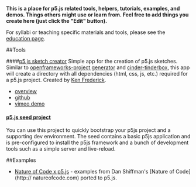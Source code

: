 **This is a place for p5.js related tools, helpers, tutorials, examples, and demos. Things others might use or learn from. Feel free to add things you create here (just click the "Edit" button).**

For syllabi or teaching specific materials and tools, please see the [education page](https://github.com/lmccart/p5.js/wiki/Education).

##Tools

####[p5.js sketch creator](http://blog.kennethfrederick.de/2014/06/sketch-creator.html)
Simple app for the creation of p5.js sketches. Similar to [openframeworks-project generator](https://github.com/ofZach/project-creator) and [cinder-tinderbox](https://github.com/cinder/TinderBox-Mac), this app will create a directory with all dependencies (html, css, js, etc.) required for a p5.js project. Created by [Ken Frederick](http://kennethfrederick.de/). 
* [overview](http://blog.kennethfrederick.de/2014/06/sketch-creator.html)
* [github](https://github.com/frederickk/Sketch-Creator)
* [vimeo demo](https://vimeo.com/99052459)

#### [p5.js seed project](https://github.com/winkerVSbecks/p5js-seed)
You can use this project to quickly bootstrap your p5js project and a supporting dev environment. The seed contains a basic p5js application and is pre-configured to install the p5js framework and a bunch of development tools such as a simple server and live-reload. 

##Examples

* [Nature of Code x p5.js](https://github.com/shiffman/The-Nature-of-Code-Examples-p5.js) - examples from Dan Shiffman's [Nature of Code](http:// natureofcode.com) ported to p5.js.